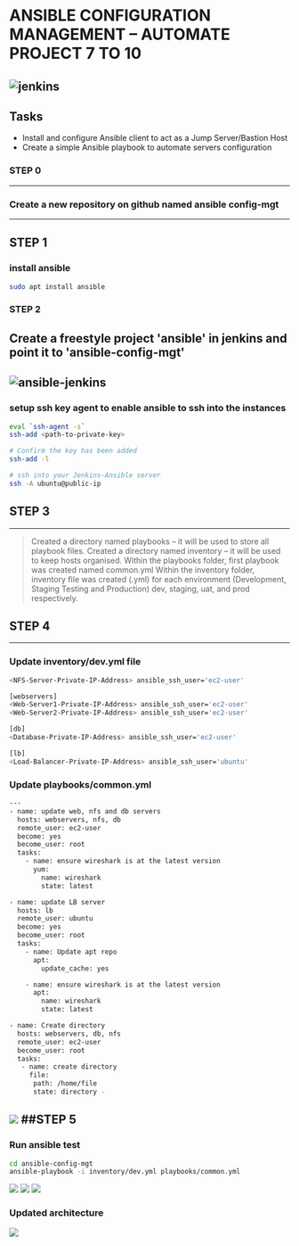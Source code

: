 # ANSIBLE CONFIGURATION MANAGEMENT – AUTOMATE PROJECT 7 TO 10
![jenkins](pbl11/project11.png)
---

## Tasks
- Install and configure Ansible client to act as a Jump Server/Bastion Host
- Create a simple Ansible playbook to automate servers configuration

### STEP 0
---
### Create a new repository on github named ansible config-mgt
---
## STEP 1
### install ansible
```bash
sudo apt install ansible 
```
### STEP 2
## Create a freestyle project 'ansible' in jenkins and point it to 'ansible-config-mgt'
![ansible-jenkins](pbl11/ansiblejenkins.png)
---
### setup ssh key agent to enable ansible to ssh into the instances
```bash
eval `ssh-agent -s`
ssh-add <path-to-private-key>

# Confirm the key has been added
ssh-add -l

# ssh into your Jenkins-Ansible server 
ssh -A ubuntu@public-ip
```
## STEP 3
---
>Created a directory named playbooks – it will be used to store all playbook files.
Created a directory named inventory – it will be used to keep hosts organised.
Within the playbooks folder, first playbook was created named common.yml
Within the inventory folder, inventory file was created  (.yml) for each environment (Development, Staging Testing and Production) dev, staging, uat, and prod respectively.

## STEP 4
---
### Update inventory/dev.yml file 
```bash
<NFS-Server-Private-IP-Address> ansible_ssh_user='ec2-user'

[webservers]
<Web-Server1-Private-IP-Address> ansible_ssh_user='ec2-user'
<Web-Server2-Private-IP-Address> ansible_ssh_user='ec2-user'

[db]
<Database-Private-IP-Address> ansible_ssh_user='ec2-user' 

[lb]
<Load-Balancer-Private-IP-Address> ansible_ssh_user='ubuntu'
```
### Update playbooks/common.yml
```bash
---
- name: update web, nfs and db servers
  hosts: webservers, nfs, db
  remote_user: ec2-user
  become: yes
  become_user: root
  tasks:
    - name: ensure wireshark is at the latest version
      yum:
        name: wireshark
        state: latest

- name: update LB server
  hosts: lb
  remote_user: ubuntu
  become: yes
  become_user: root
  tasks:
    - name: Update apt repo
      apt: 
        update_cache: yes

    - name: ensure wireshark is at the latest version
      apt:
        name: wireshark
        state: latest

- name: Create directory
  hosts: webservers, db, nfs
  remote_user: ec2-user
  become_user: root
  tasks:
   - name: create directory
     file:
      path: /home/file
      state: directory -

```
![](pbl11/wireshark.png)
##STEP 5
---
### Run ansible test
```bash
cd ansible-config-mgt
ansible-playbook -i inventory/dev.yml playbooks/common.yml
```

![](pbl11/ansibleplay.png)
![](pbl11/ansibleplay2.png)
![](pbl11/ansibleplay3.png)
### Updated architecture
![](pbl11/updatedarchi.png)



